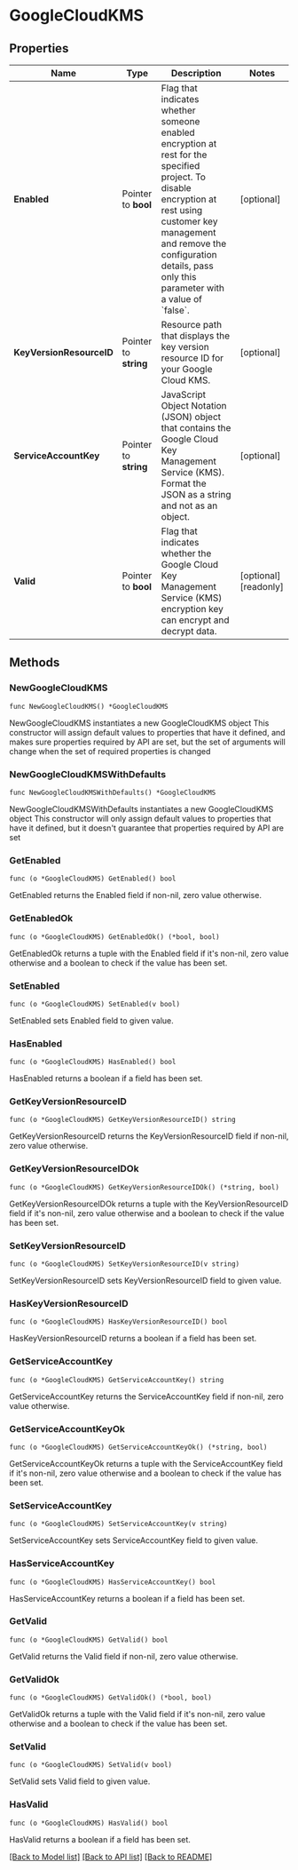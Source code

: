 # GoogleCloudKMS

## Properties

Name | Type | Description | Notes
------------ | ------------- | ------------- | -------------
**Enabled** | Pointer to **bool** | Flag that indicates whether someone enabled encryption at rest for the specified  project. To disable encryption at rest using customer key management and remove the configuration details, pass only this parameter with a value of &#x60;false&#x60;. | [optional] 
**KeyVersionResourceID** | Pointer to **string** | Resource path that displays the key version resource ID for your Google Cloud KMS. | [optional] 
**ServiceAccountKey** | Pointer to **string** | JavaScript Object Notation (JSON) object that contains the Google Cloud Key Management Service (KMS). Format the JSON as a string and not as an object. | [optional] 
**Valid** | Pointer to **bool** | Flag that indicates whether the Google Cloud Key Management Service (KMS) encryption key can encrypt and decrypt data. | [optional] [readonly] 

## Methods

### NewGoogleCloudKMS

`func NewGoogleCloudKMS() *GoogleCloudKMS`

NewGoogleCloudKMS instantiates a new GoogleCloudKMS object
This constructor will assign default values to properties that have it defined,
and makes sure properties required by API are set, but the set of arguments
will change when the set of required properties is changed

### NewGoogleCloudKMSWithDefaults

`func NewGoogleCloudKMSWithDefaults() *GoogleCloudKMS`

NewGoogleCloudKMSWithDefaults instantiates a new GoogleCloudKMS object
This constructor will only assign default values to properties that have it defined,
but it doesn't guarantee that properties required by API are set

### GetEnabled

`func (o *GoogleCloudKMS) GetEnabled() bool`

GetEnabled returns the Enabled field if non-nil, zero value otherwise.

### GetEnabledOk

`func (o *GoogleCloudKMS) GetEnabledOk() (*bool, bool)`

GetEnabledOk returns a tuple with the Enabled field if it's non-nil, zero value otherwise
and a boolean to check if the value has been set.

### SetEnabled

`func (o *GoogleCloudKMS) SetEnabled(v bool)`

SetEnabled sets Enabled field to given value.

### HasEnabled

`func (o *GoogleCloudKMS) HasEnabled() bool`

HasEnabled returns a boolean if a field has been set.

### GetKeyVersionResourceID

`func (o *GoogleCloudKMS) GetKeyVersionResourceID() string`

GetKeyVersionResourceID returns the KeyVersionResourceID field if non-nil, zero value otherwise.

### GetKeyVersionResourceIDOk

`func (o *GoogleCloudKMS) GetKeyVersionResourceIDOk() (*string, bool)`

GetKeyVersionResourceIDOk returns a tuple with the KeyVersionResourceID field if it's non-nil, zero value otherwise
and a boolean to check if the value has been set.

### SetKeyVersionResourceID

`func (o *GoogleCloudKMS) SetKeyVersionResourceID(v string)`

SetKeyVersionResourceID sets KeyVersionResourceID field to given value.

### HasKeyVersionResourceID

`func (o *GoogleCloudKMS) HasKeyVersionResourceID() bool`

HasKeyVersionResourceID returns a boolean if a field has been set.

### GetServiceAccountKey

`func (o *GoogleCloudKMS) GetServiceAccountKey() string`

GetServiceAccountKey returns the ServiceAccountKey field if non-nil, zero value otherwise.

### GetServiceAccountKeyOk

`func (o *GoogleCloudKMS) GetServiceAccountKeyOk() (*string, bool)`

GetServiceAccountKeyOk returns a tuple with the ServiceAccountKey field if it's non-nil, zero value otherwise
and a boolean to check if the value has been set.

### SetServiceAccountKey

`func (o *GoogleCloudKMS) SetServiceAccountKey(v string)`

SetServiceAccountKey sets ServiceAccountKey field to given value.

### HasServiceAccountKey

`func (o *GoogleCloudKMS) HasServiceAccountKey() bool`

HasServiceAccountKey returns a boolean if a field has been set.

### GetValid

`func (o *GoogleCloudKMS) GetValid() bool`

GetValid returns the Valid field if non-nil, zero value otherwise.

### GetValidOk

`func (o *GoogleCloudKMS) GetValidOk() (*bool, bool)`

GetValidOk returns a tuple with the Valid field if it's non-nil, zero value otherwise
and a boolean to check if the value has been set.

### SetValid

`func (o *GoogleCloudKMS) SetValid(v bool)`

SetValid sets Valid field to given value.

### HasValid

`func (o *GoogleCloudKMS) HasValid() bool`

HasValid returns a boolean if a field has been set.


[[Back to Model list]](../README.md#documentation-for-models) [[Back to API list]](../README.md#documentation-for-api-endpoints) [[Back to README]](../README.md)


